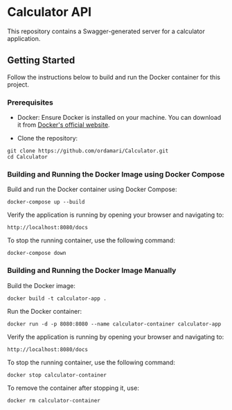 # Calculator API

This repository contains a Swagger-generated server for a calculator application.

## Getting Started

Follow the instructions below to build and run the Docker container for this project.

### Prerequisites

-   Docker: Ensure Docker is installed on your machine. You can download it from [Docker's official website](https://www.docker.com).

-   Clone the repository:

```
git clone https://github.com/ordamari/Calculator.git
cd Calculator
```

### Building and Running the Docker Image using Docker Compose

Build and run the Docker container using Docker Compose:

```
docker-compose up --build
```

Verify the application is running by opening your browser and navigating to:

```
http://localhost:8080/docs
```

To stop the running container, use the following command:

```
docker-compose down
```

### Building and Running the Docker Image Manually

Build the Docker image:

```
docker build -t calculator-app .
```

Run the Docker container:

```
docker run -d -p 8080:8080 --name calculator-container calculator-app
```

Verify the application is running by opening your browser and navigating to:

```
http://localhost:8080/docs
```

To stop the running container, use the following command:

```
docker stop calculator-container
```

To remove the container after stopping it, use:

```
docker rm calculator-container
```
